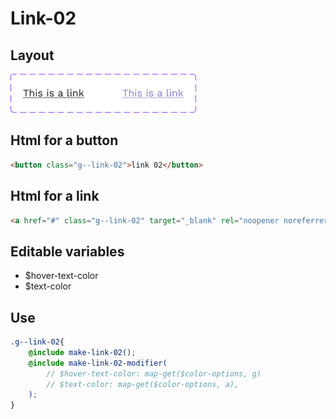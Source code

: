 # Link-02

## Layout

![alt text][link-02]

[link-02]: /src/img/global-components/link/link-02.png

## Html for a button

```html
<button class="g--link-02">link 02</button>
```

## Html for a link

```html
<a href="#" class="g--link-02" target="_blank" rel="noopener noreferrer">link 02 link</a>
```

## Editable variables

- $hover-text-color
- $text-color

## Use

```scss
.g--link-02{
    @include make-link-02();
    @include make-link-02-modifier(
        // $hover-text-color: map-get($color-options, g)
        // $text-color: map-get($color-options, a),
    );
}
```

